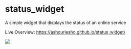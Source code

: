 # status_widget
A simple widget that displays the status of an online service

Live Overview: https://ashouriesho.github.io/status_widget/

<img src="http://oi64.tinypic.com/2myzk2.jpg">
